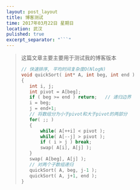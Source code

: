 ```yaml
---
layout: post_layout
title: 博客测试
time: 2017年03月22日 星期日
location: 武汉
pulished: true
excerpt_separator: "```"
---
```

> 这篇文章主要主要用于测试我的博客版本
>
> ```c++
> // 快速排序, 平均时间复杂度O(NlogN)
> void quickSort( int* A, int beg, int end )
> {
>    int i, j;
>    int pivot = A[beg];
>    if ( beg >= end ) return;   // 递归边界
>    i = beg;
>    j = end+1;
>    // 将数组分为小于pivot和大于pivot的两部分
>    for( ;; )
>    {
>        while( A[++i] < pivot );
>        while( A[--j] > pivot );
>        if ( i > j ) break;
>        swap( A[i], A[j] );
>    }
>    swap( A[beg], A[j] );
>    // 对两个子数组递归
>    quickSort( A, beg, j-1 );
>    quickSort( A, j+1, end );
> }
> ```
